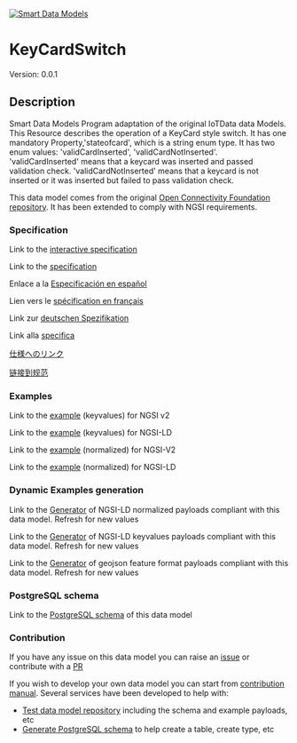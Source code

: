 [![Smart Data Models](https://smartdatamodels.org/wp-content/uploads/2022/01/SmartDataModels_logo.png "Logo")](https://smartdatamodels.org)
# KeyCardSwitch
Version: 0.0.1

## Description 

Smart Data Models Program adaptation of the original IoTData data Models. This Resource describes the operation of a KeyCard style switch. It has one mandatory Property,'stateofcard', which is a string enum type. It has two enum values: 'validCardInserted', 'validCardNotInserted'. 'validCardInserted' means that a keycard was inserted and passed validation check. 'validCardNotInserted' means that a keycard is not inserted or it was inserted but failed to pass validation check.

This data model comes from the original [Open Connectivity Foundation repository](https://github.com/openconnectivityfoundation/IoTDataModels). It has been extended to comply with NGSI requirements.
### Specification

Link to the [interactive specification](https://swagger.lab.fiware.org/?url=https://smart-data-models.github.io/dataModel.OCF/KeyCardSwitch/swagger.yaml)

Link to the [specification](https://github.com/smart-data-models/dataModel.OCF/blob/master/KeyCardSwitch/doc/spec.md)

Enlace a la [Especificación en español](https://github.com/smart-data-models/dataModel.OCF/blob/master/KeyCardSwitch/doc/spec_ES.md)

Lien vers le [spécification en français](https://github.com/smart-data-models/dataModel.OCF/blob/master/KeyCardSwitch/doc/spec_FR.md)

Link zur [deutschen Spezifikation](https://github.com/smart-data-models/dataModel.OCF/blob/master/KeyCardSwitch/doc/spec_DE.md)

Link alla [specifica](https://github.com/smart-data-models/dataModel.OCF/blob/master/KeyCardSwitch/doc/spec_IT.md)

[仕様へのリンク](https://github.com/smart-data-models/dataModel.OCF/blob/master/KeyCardSwitch/doc/spec_JA.md)

[链接到规范](https://github.com/smart-data-models/dataModel.OCF/blob/master/KeyCardSwitch/doc/spec_ZH.md)
### Examples

Link to the [example](https://smart-data-models.github.io/dataModel.OCF/KeyCardSwitch/examples/example.json) (keyvalues) for NGSI v2

Link to the [example](https://smart-data-models.github.io/dataModel.OCF/KeyCardSwitch/examples/example.jsonld) (keyvalues) for NGSI-LD

Link to the [example](https://smart-data-models.github.io/dataModel.OCF/KeyCardSwitch/examples/example-normalized.json) (normalized) for NGSI-V2

Link to the [example](https://smart-data-models.github.io/dataModel.OCF/KeyCardSwitch/examples/example-normalized.jsonld) (normalized) for NGSI-LD
### Dynamic Examples generation

Link to the [Generator](https://smartdatamodels.org/extra/ngsi-ld_generator.php?schemaUrl=https://raw.githubusercontent.com/smart-data-models/dataModel.OCF/master/KeyCardSwitch/schema.json&email=info@smartdatamodels.org) of NGSI-LD normalized payloads compliant with this data model. Refresh for new values

Link to the [Generator](https://smartdatamodels.org/extra/ngsi-ld_generator_keyvalues.php?schemaUrl=https://raw.githubusercontent.com/smart-data-models/dataModel.OCF/master/KeyCardSwitch/schema.json&email=info@smartdatamodels.org) of NGSI-LD keyvalues payloads compliant with this data model. Refresh for new values

Link to the [Generator](https://smartdatamodels.org/extra/geojson_features_generator.php?schemaUrl=https://raw.githubusercontent.com/smart-data-models/dataModel.OCF/master/KeyCardSwitch/schema.json&email=info@smartdatamodels.org) of geojson feature format payloads compliant with this data model. Refresh for new values
### PostgreSQL schema

Link to the [PostgreSQL schema](https://github.com/smart-data-models/dataModel.OCF/blob/master/KeyCardSwitch/schema.sql) of this data model
### Contribution

 If you have any issue on this data model you can raise an [issue](https://github.com/smart-data-models/dataModel.OCF/issues)  or contribute with a [PR](https://github.com/smart-data-models/dataModel.OCF/pulls)

 If you wish to develop your own data model you can start from [contribution manual](https://bit.ly/contribution_manual). Several services have been developed to help with: 
 - [Test data model repository](https://smartdatamodels.org/index.php/data-models-contribution-api/) including the schema and example payloads, etc
 - [Generate PostgreSQL schema](https://smartdatamodels.org/index.php/sql-service/) to help create a table, create type, etc